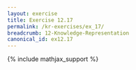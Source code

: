 ```yaml
---
layout: exercise
title: Exercise 12.17
permalink: /kr-exercises/ex_17/
breadcrumb: 12-Knowledge-Representation
canonical_id: ex12.17
---
```


{% include mathjax_support %}
